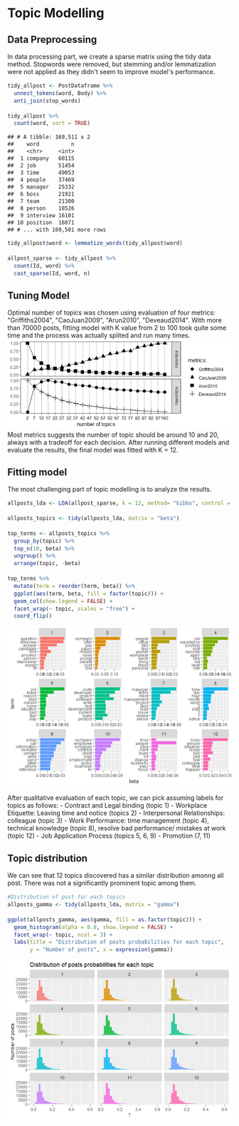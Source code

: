 Topic Modelling
================

Data Preprocessing
------------------

In data processing part, we create a sparse matrix using the tidy data method. Stopwords were removed, but stemming and/or lemmatization were not applied as they didn't seem to improve model's performance.

``` r
tidy_allpost <- PostDataframe %>%
  unnest_tokens(word, Body) %>%
  anti_join(stop_words)

tidy_allpost %>%
  count(word, sort = TRUE)
```

    ## # A tibble: 169,511 x 2
    ##    word          n
    ##    <chr>     <int>
    ##  1 company   60115
    ##  2 job       51454
    ##  3 time      49053
    ##  4 people    37469
    ##  5 manager   25332
    ##  6 boss      21921
    ##  7 team      21300
    ##  8 person    18526
    ##  9 interview 16101
    ## 10 position  16071
    ## # ... with 169,501 more rows

``` r
tidy_allpost$word <- lemmatize_words(tidy_allpost$word)

allpost_sparse <- tidy_allpost %>%
  count(Id, word) %>%
  cast_sparse(Id, word, n)
```

Tuning Model
------------

Optimal number of topics was chosen using evaluation of four metrics: "Griffiths2004", "CaoJuan2009", "Arun2010", "Deveaud2014". With more than 70000 posts, fitting model with K value from 2 to 100 took quite some time and the process was actually splited and run many times.   
![Tuning](findk_5.png)   
Most metrics suggests the number of topic should be around 10 and 20, always with a tradeoff for each decision. After running different models and evaluate the results, the final model was fitted with K = 12.

Fitting model
-------------

The most challenging part of topic modelling is to analyze the results.

``` r
allposts_lda <- LDA(allpost_sparse, k = 12, method= "Gibbs", control = list(seed = 1234))

allposts_topics <- tidy(allposts_lda, matrix = "beta")

top_terms <- allposts_topics %>%
  group_by(topic) %>%
  top_n(10, beta) %>%
  ungroup() %>%
  arrange(topic, -beta)

top_terms %>%
  mutate(term = reorder(term, beta)) %>%
  ggplot(aes(term, beta, fill = factor(topic))) +
  geom_col(show.legend = FALSE) +
  facet_wrap(~ topic, scales = "free") +
  coord_flip()
```

![](TopicModelling_files/figure-markdown_github/fitting_model-1.png)

After qualitative evaluation of each topic, we can pick assuming labels for topics as follows: - Contract and Legal binding (topic 1) - Workplace Etiquette: Leaving time and notice (topics 2) - Interpersonal Relationships: colleague (topic 3) - Work Performance: time management (topic 4), technical knowledge (topic 8), resolve bad performance/ mistakes at work (topic 12) - Job Application Process (topics 5, 6, 9) - Promotion (7, 11)

Topic distribution
------------------

We can see that 12 topics discovered has a similar distribution amonng all post. There was not a significantly prominent topic among them.

``` r
#Distribution of post for each topics
allposts_gamma <- tidy(allposts_lda, matrix = "gamma")

ggplot(allposts_gamma, aes(gamma, fill = as.factor(topic))) +
  geom_histogram(alpha = 0.8, show.legend = FALSE) +
  facet_wrap(~ topic, ncol = 3) +
  labs(title = "Distribution of posts probabilities for each topic",
       y = "Number of posts", x = expression(gamma))
```

![](TopicModelling_files/figure-markdown_github/topic_distribution-1.png)
